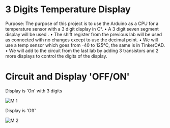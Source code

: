 # 3 Digits Temperature Display
Purpose:  The purpose of this project is to use the Arduino as a CPU for a temperature sensor with a 3 digit display in C°.
•	A 3 digit seven segment display will be used .
•	The shift register from the previous lab will be used as connected with no changes except to use the decimal point.
•	We will use a temp sensor which goes from -40 to 125°C, the same is in TinkerCAD.
•	We will add to the circuit from the last lab by adding 3 transistors and 2 more displays to control the digits of the display.

# Circuit and Display 'OFF/ON'

Display is 'On' with 3 digits

![M 1](https://user-images.githubusercontent.com/102126445/162612708-85bd3461-f2f5-48e9-885d-58e562ad2547.jpg)

Display is 'Off'

![M 2](https://user-images.githubusercontent.com/102126445/162612710-f25053f4-9967-40ce-b285-a6b36adc2ebe.jpg)
